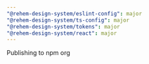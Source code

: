 ```yaml
---
"@rehem-design-system/eslint-config": major
"@rehem-design-system/ts-config": major
"@rehem-design-system/tokens": major
"@rehem-design-system/react": major
---
```


Publishing to npm org
